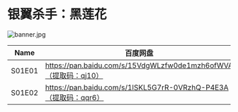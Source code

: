 # 银翼杀手：黑莲花

![banner.jpg](/banner/blacklotus.jpg)

| Name | 百度网盘 | 阿里云盘 | MDpan |
| --- | --- | --- | --- |
| S01E01 | https://pan.baidu.com/s/15VdgWLzfw0de1mzh6ofWVA（提取码：qj10） | https://www.aliyundrive.com/s/tRtnFD6GmAc | https://mdpan.tk/%E9%93%B6%E7%BF%BC%E6%9D%80%E6%89%8B%E2%80%9B%EF%BC%9A%E9%BB%91%E8%8E%B2%E8%8A%B1 |
| S01E02 | https://pan.baidu.com/s/1lSKL5G7rR-0VRzhQ-P4E3A（提取码：qqr6） | https://www.aliyundrive.com/s/bdeeRL2yxc6 | https://mdpan.tk/%E9%93%B6%E7%BF%BC%E6%9D%80%E6%89%8B%E2%80%9B%EF%BC%9A%E9%BB%91%E8%8E%B2%E8%8A%B1 |